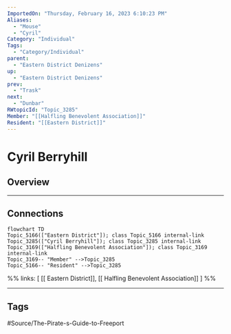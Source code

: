 ```yaml
---
ImportedOn: "Thursday, February 16, 2023 6:10:23 PM"
Aliases:
  - "Mouse"
  - "Cyril"
Category: "Individual"
Tags:
  - "Category/Individual"
parent:
  - "Eastern District Denizens"
up:
  - "Eastern District Denizens"
prev:
  - "Trask"
next:
  - "Dunbar"
RWtopicId: "Topic_3285"
Member: "[[Halfling Benevolent Association]]"
Resident: "[[Eastern District]]"
---
```

# Cyril Berryhill
## Overview
---
## Connections
```mermaid
flowchart TD
Topic_5166(["Eastern District"]); class Topic_5166 internal-link
Topic_3285(["Cyril Berryhill"]); class Topic_3285 internal-link
Topic_3169(["Halfling Benevolent Association"]); class Topic_3169 internal-link
Topic_3169-- "Member" -->Topic_3285
Topic_5166-- "Resident" -->Topic_3285
```
%%
links: [ [[ Eastern District]], [[ Halfling Benevolent Association]] ]
%%


---
## Tags
#Source/The-Pirate-s-Guide-to-Freeport

